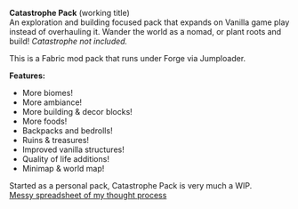 **Catastrophe Pack** (working title)  
An exploration and building focused pack that expands on Vanilla game play instead of overhauling it. Wander the world as a nomad, or plant roots and build! *Catastrophe not included.*  

This is a Fabric mod pack that runs under Forge via Jumploader.  

**Features:**  
* More biomes!  
* More ambiance!  
* More building & decor blocks!  
* More foods!  
* Backpacks and bedrolls!  
* Ruins & treasures!  
* Improved vanilla structures!  
* Quality of life additions!  
* Minimap & world map!  

Started as a personal pack, Catastrophe Pack is very much a WIP.  
[Messy spreadsheet of my thought process](https://docs.google.com/spreadsheets/d/152oOIzTprXlYV6Ii4j4CfkE6jzQEvokb4hrJm7IBaog/edit?usp=sharing)
